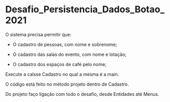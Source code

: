# Desafio_Persistencia_Dados_Botao_2021
O sistema precisa permitir que:

- O cadastro de pessoas, com nome e sobrenome;

- O cadastro das salas do evento, com nome e lotação;

- O cadastro dos espaços de café pelo nome;

Execute  a calsse Cadastro no qual a mesma é a main.

O código está feito no método projeto dentro de Cadastro.

Do projeto faço ligação com todo o desafio, desde Entidades até Menus.
